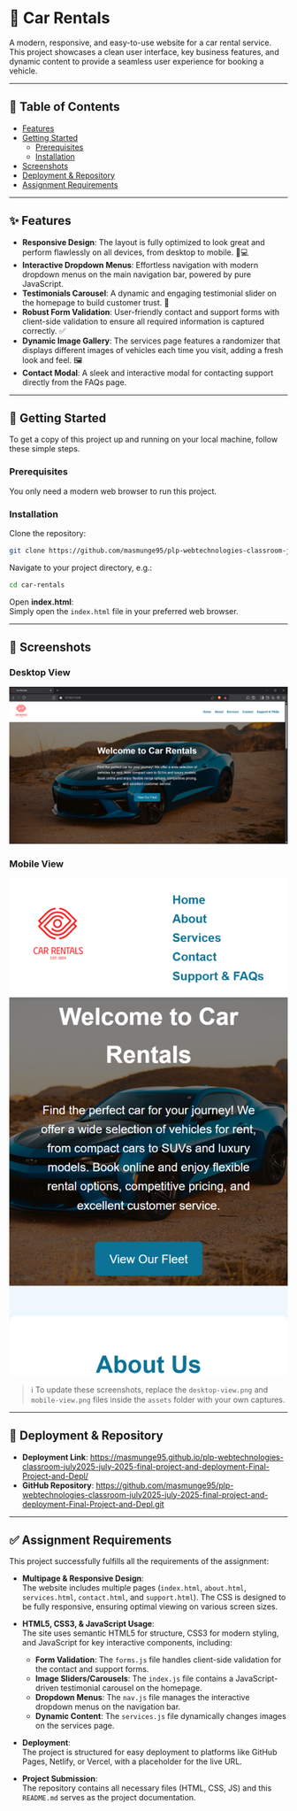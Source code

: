 # 🚗 Car Rentals

A modern, responsive, and easy-to-use website for a car rental service. This project showcases a clean user interface, key business features, and dynamic content to provide a seamless user experience for booking a vehicle.

---

## 📑 Table of Contents
- [Features](#-features)
- [Getting Started](#-getting-started)
  - [Prerequisites](#prerequisites)
  - [Installation](#installation)
- [Screenshots](#-screenshots)
- [Deployment & Repository](#-deployment--repository)
- [Assignment Requirements](#-assignment-requirements)

---

## ✨ Features
- **Responsive Design**: The layout is fully optimized to look great and perform flawlessly on all devices, from desktop to mobile. 📱💻  
- **Interactive Dropdown Menus**: Effortless navigation with modern dropdown menus on the main navigation bar, powered by pure JavaScript.  
- **Testimonials Carousel**: A dynamic and engaging testimonial slider on the homepage to build customer trust. 💬  
- **Robust Form Validation**: User-friendly contact and support forms with client-side validation to ensure all required information is captured correctly. ✅  
- **Dynamic Image Gallery**: The services page features a randomizer that displays different images of vehicles each time you visit, adding a fresh look and feel. 🖼️  
- **Contact Modal**: A sleek and interactive modal for contacting support directly from the FAQs page.  

---

## 🚀 Getting Started

To get a copy of this project up and running on your local machine, follow these simple steps.

### Prerequisites
You only need a modern web browser to run this project.

### Installation
Clone the repository:

```bash
git clone https://github.com/masmunge95/plp-webtechnologies-classroom-july2025-july-2025-final-project-and-deployment-Final-Project-and-Depl.git
```

Navigate to your project directory, e.g.:

```bash
cd car-rentals
```

Open **index.html**:  
Simply open the `index.html` file in your preferred web browser.

---

## 📸 Screenshots

### Desktop View
![Desktop View](assets/desktop-view.png)

### Mobile View
![Mobile View](assets/mobile-view.png)

> ℹ️ To update these screenshots, replace the `desktop-view.png` and `mobile-view.png` files inside the `assets` folder with your own captures.  


---

## 🔗 Deployment & Repository
- **Deployment Link**: https://masmunge95.github.io/plp-webtechnologies-classroom-july2025-july-2025-final-project-and-deployment-Final-Project-and-Depl/  
- **GitHub Repository**: https://github.com/masmunge95/plp-webtechnologies-classroom-july2025-july-2025-final-project-and-deployment-Final-Project-and-Depl.git  

---

## ✅ Assignment Requirements

This project successfully fulfills all the requirements of the assignment:

- **Multipage & Responsive Design**:  
  The website includes multiple pages (`index.html`, `about.html`, `services.html`, `contact.html`, and `support.html`). The CSS is designed to be fully responsive, ensuring optimal viewing on various screen sizes.  

- **HTML5, CSS3, & JavaScript Usage**:  
  The site uses semantic HTML5 for structure, CSS3 for modern styling, and JavaScript for key interactive components, including:  
  - **Form Validation**: The `forms.js` file handles client-side validation for the contact and support forms.  
  - **Image Sliders/Carousels**: The `index.js` file contains a JavaScript-driven testimonial carousel on the homepage.  
  - **Dropdown Menus**: The `nav.js` file manages the interactive dropdown menus on the navigation bar.  
  - **Dynamic Content**: The `services.js` file dynamically changes images on the services page.  

- **Deployment**:  
  The project is structured for easy deployment to platforms like GitHub Pages, Netlify, or Vercel, with a placeholder for the live URL.  

- **Project Submission**:  
  The repository contains all necessary files (HTML, CSS, JS) and this `README.md` serves as the project documentation.  
